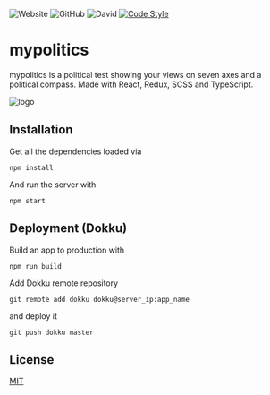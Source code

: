 ![Website](https://img.shields.io/website?url=https%3A%2F%2Fmypolitics.orlow.me)
![GitHub](https://img.shields.io/github/license/mypolitics/mypolitics)
![David](https://img.shields.io/david/mypolitics/mypolitics)
[![Code Style](https://badgen.net/badge/code%20style/airbnb/ff5a5f?icon=airbnb)](https://github.com/airbnb/javascript)

# mypolitics

mypolitics is a political test showing your views on seven axes and a political compass. Made with React, Redux, SCSS and TypeScript.

![logo](https://user-images.githubusercontent.com/10941338/65378407-196a4980-dcb8-11e9-8562-fb4e53a7b355.png)

## Installation

Get all the dependencies loaded via

```
npm install
```

And run the server with

```
npm start
```

## Deployment (Dokku)

Build an app to production with

```
npm run build
```

Add Dokku remote repository

```
git remote add dokku dokku@server_ip:app_name
```

and deploy it

```
git push dokku master
```

## License

[MIT](https://choosealicense.com/licenses/mit/)
